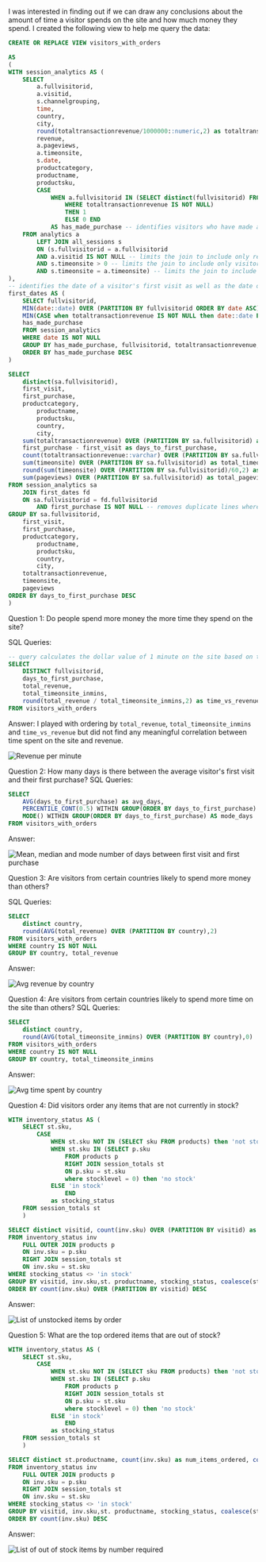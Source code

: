 I was interested in finding out if we can draw any conclusions about the amount of time a visitor spends on the site and how much money they spend. I created the following view to help me query the data:

```sql
CREATE OR REPLACE VIEW visitors_with_orders

AS 
(
WITH session_analytics AS (
	SELECT
		a.fullvisitorid,
		a.visitid,
		s.channelgrouping,
		time,
		country,
		city,
		round(totaltransactionrevenue/1000000::numeric,2) as totaltransactionrevenue,
		revenue,
		a.pageviews,
		a.timeonsite,
		s.date,
		productcategory,
		productname,
		productsku,
		CASE
			WHEN a.fullvisitorid IN (SELECT distinct(fullvisitorid) FROM all_sessions a1
				WHERE totaltransactionrevenue IS NOT NULL)
				THEN 1
				ELSE 0 END
			AS has_made_purchase -- identifies visitors who have made a purchase even if they have also visited the site and not made a purchase
	FROM analytics a
		LEFT JOIN all_sessions s
		ON (s.fullvisitorid = a.fullvisitorid
		AND a.visitid IS NOT NULL -- limits the join to include only repeat visitors with unique visitids
		AND s.timeonsite > 0 -- limits the join to include only visitors who spent time on the site
		AND s.timeonsite = a.timeonsite) -- limits the join to include only visitors where timeonsite is the same across both tables
),
-- identifies the date of a visitor's first visit as well as the date of their first purchase
first_dates AS (
	SELECT fullvisitorid, 
	MIN(date::date) OVER (PARTITION BY fullvisitorid ORDER BY date ASC) AS first_visit,
	MIN(CASE when totaltransactionrevenue IS NOT NULL then date::date END) OVER (PARTITION BY fullvisitorid ORDER BY coalesce(totaltransactionrevenue,0) ASC) AS first_purchase,
	has_made_purchase
	FROM session_analytics
	WHERE date IS NOT NULL
	GROUP BY has_made_purchase, fullvisitorid, totaltransactionrevenue, date
	ORDER BY has_made_purchase DESC
)

SELECT 
	distinct(sa.fullvisitorid),
	first_visit,
	first_purchase,
	productcategory,
		productname,
		productsku,
		country,
		city,
	sum(totaltransactionrevenue) OVER (PARTITION BY sa.fullvisitorid) as total_revenue, -- dedupes revenues
	first_purchase - first_visit as days_to_first_purchase,
	count(totaltransactionrevenue::varchar) OVER (PARTITION BY sa.fullvisitorid) as num_orders, -- dedupes the number of orders
	sum(timeonsite) OVER (PARTITION BY sa.fullvisitorid) as total_timeonsite, -- dedupes time in seconds
	round(sum(timeonsite) OVER (PARTITION BY sa.fullvisitorid)/60,2) as total_timeonsite_inmins, -- dedupes time in minutes
	sum(pageviews) OVER (PARTITION BY sa.fullvisitorid) as total_pageviews -- dedupes the number of page views per visitor
FROM session_analytics sa
	JOIN first_dates fd
	ON sa.fullvisitorid = fd.fullvisitorid
		AND first_purchase IS NOT NULL -- removes duplicate lines where a visitor visited the site but did not make a purchase on that date but later did make a purchase
GROUP BY sa.fullvisitorid, 
	first_visit,
	first_purchase,
	productcategory,
		productname,
		productsku,
		country,
		city,
	totaltransactionrevenue,
	timeonsite,
	pageviews
ORDER BY days_to_first_purchase DESC
)
```

Question 1: Do people spend more money the more time they spend on the site?

SQL Queries:

```sql
-- query calculates the dollar value of 1 minute on the site based on the revenue generated per unique visitor over time
SELECT
	DISTINCT fullvisitorid, 
	days_to_first_purchase, 
	total_revenue,
	total_timeonsite_inmins,
	round(total_revenue / total_timeonsite_inmins,2) as time_vs_revenue
FROM visitors_with_orders
```

Answer: I played with ordering by `total_revenue`, `total_timeonsite_inmins` and `time_vs_revenue` but did not find any meaningful correlation between time spent on the site and revenue.

![Revenue per minute](images/avgdays.png)

Question 2: How many days is there between the average visitor's first visit and their first purchase?
SQL Queries:

```sql
SELECT
	AVG(days_to_first_purchase) as avg_days,
	PERCENTILE_CONT(0.5) WITHIN GROUP(ORDER BY days_to_first_purchase) as median_days,
	MODE() WITHIN GROUP(ORDER BY days_to_first_purchase) AS mode_days
FROM visitors_with_orders
```

Answer:

![Mean, median and mode number of days between first visit and first purchase](images/avgdays.png "Mean, median and mode number of days between first visit and first purchase")

Question 3: Are visitors from certain countries likely to spend more money than others?

SQL Queries:

```sql
SELECT
	distinct country,
	round(AVG(total_revenue) OVER (PARTITION BY country),2)
FROM visitors_with_orders
WHERE country IS NOT NULL
GROUP BY country, total_revenue
```

Answer:

![Avg revenue by country](images/avgrevbycountry.png "Avg revenue by country")

Question 4: Are visitors from certain countries likely to spend more time on the site than others?
SQL Queries:

```sql
SELECT
	distinct country,
	round(AVG(total_timeonsite_inmins) OVER (PARTITION BY country),0)
FROM visitors_with_orders
WHERE country IS NOT NULL
GROUP BY country, total_timeonsite_inmins
```

Answer:

![Avg time spent by country](images/avgtimebycountry.png "Avg time spent by country")

Question 4: Did visitors order any items that are not currently in stock?

```sql
WITH inventory_status AS (
	SELECT st.sku,
		CASE
			WHEN st.sku NOT IN (SELECT sku FROM products) then 'not stocked'
			WHEN st.sku IN (SELECT p.sku
				FROM products p
				RIGHT JOIN session_totals st
				ON p.sku = st.sku
				where stocklevel = 0) then 'no stock'
			ELSE 'in stock'
				END
			as stocking_status
	FROM session_totals st
	)

SELECT distinct visitid, count(inv.sku) OVER (PARTITION BY visitid) as num_items_ordered, st.productname, coalesce(stocklevel,0) as stock_level, stocking_status
FROM inventory_status inv
	FULL OUTER JOIN products p
	ON inv.sku = p.sku
	RIGHT JOIN session_totals st
	ON inv.sku = st.sku
WHERE stocking_status <> 'in stock'
GROUP BY visitid, inv.sku,st. productname, stocking_status, coalesce(stocklevel,0)
ORDER BY count(inv.sku) OVER (PARTITION BY visitid) DESC
```

Answer:

![List of unstocked items by order](images/ordersnostock.png "List of unstocked items by order")

Question 5: What are the top ordered items that are out of stock?

```sql
WITH inventory_status AS (
	SELECT st.sku,
		CASE
			WHEN st.sku NOT IN (SELECT sku FROM products) then 'not stocked'
			WHEN st.sku IN (SELECT p.sku
				FROM products p
				RIGHT JOIN session_totals st
				ON p.sku = st.sku
				where stocklevel = 0) then 'no stock'
			ELSE 'in stock'
				END
			as stocking_status
	FROM session_totals st
	)

SELECT distinct st.productname, count(inv.sku) as num_items_ordered, coalesce(stocklevel,0) as stock_level
FROM inventory_status inv
	FULL OUTER JOIN products p
	ON inv.sku = p.sku
	RIGHT JOIN session_totals st
	ON inv.sku = st.sku
WHERE stocking_status <> 'in stock'
GROUP BY visitid, inv.sku,st. productname, stocking_status, coalesce(stocklevel,0)
ORDER BY count(inv.sku) DESC
```

Answer:

![List of out of stock items by number required](images/topoutofstock.png "List of out of stock items by number required")